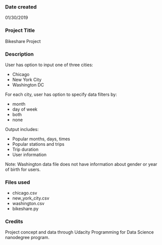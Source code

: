### Date created
01/30/2019

### Project Title
Bikeshare Project

### Description
User has option to input one of three cities:
* Chicago
* New York City
* Washington DC

For each city, user has option to specify data filters by:
* month
* day of week
* both
* none

Output includes:
* Popular months, days, times
* Popular stations and trips
* Trip duration
* User information

Note: Washington data file does not have information about gender or year of birth for users.

### Files used
* chicago.csv
* new_york_city.csv
* washington.csv
* bikeshare.py

### Credits
Project concept and data through Udacity Programming for Data Science nanodegree program.
